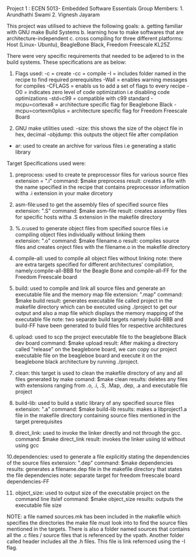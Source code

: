 Project 1 : ECEN 5013- Embedded Software Essentials
Group Members: 1. Arundhathi Swami
	       2. Vignesh Jayaram

This project was utilised to achieve the following goals:
a. getting familiar with GNU make Build Systems
b. learning how to make softwares that are architecture-independent
c. cross compiling for three different platforms: Host (Linux- Ubuntu), BeagleBone Black, Freedom Freescale KL25Z

There were very specific requirements that needed to be adjered to in the build systems. These specifications are as below:

1. Flags used: 
-c =  create
-cc = compile
-I = includes folder named in the recipe to find required prerequisites 
-Wall = enables warning messages for compiles
-CFLAGS = enabls us to add a set of flags to every recipe
-O0 = indicates zero level of code optimization i.e disabling code optimizations
-std=c99 = compatible with c99 standard
-mcpu=cortexa8 = architecture specific flag for Beaglebone Black
-mcpu=cortexm0plus = architecture specific flag for Freedom Freescale Board

2. GNU make utilities used:
-size: this shows the size of the object file in hex, decimal 
-objdump: this outputs the object file after compilation
- ar: used to create an archive for various files i.e generating a static library


Target Specifications used were:

1. preprocess: used to create te preprocessor files for various source files
   extension = ".i"
   command: $make preprocess
   result: creates a file with the name specified in the recipe that contains preprocessor informatiion witha .i extension in your make   dircetory

2. asm-file:used to get the assembly files of specified source files 
   extension: ".S"
   command: $make asm-file
   result: creates assemby files for specific hosts witha .S extension in the makefile directory

3. %.o:used to generate object files from specified source files i.e compiling object files individually without linking them  
   extension: ".o"
   command: $make filename.o
   result: compiles source files and creates onject files with the filename.o in the makefile directory   	 

4. compile-all: used to compile all object files without linking
   note: there are extra targets specified for different architectures' compilation, namely:compile-all-BBB for the Beagle Bone and compile-all-FF for the Freedom Freescale board

5. build: used to compile and link all source files and generate an executable file and the memory map file
   extension: ".map"
   command: $make build
   result: generates executable file called project in the makefile directory which can be executed using ./project to get our output and also a map file which displays the memory mapping of the executable file
   note: two separate build targets namely build-BBB and build-FF have been generated to build files for respective architectures

6. upload: used to scp the project executable file to the beaglebone Black dev board
   command: $make upload
   result: After making a directory called "release" on the beaglebone board, we can copy our project executable file on the beagleboe board and execute it on the beaglebone black architecture by running ./project.

 			
7. clean: this target is used to clean the makefile directory of any and all files generated by make
   comand: $make clean
   results: deletes any files with extensions ranging from .o, .i, .S, .Map, .dep, .a and executable file project


8. build-lib: used to build a static library of any specified source files
   extension: ".a"
   command: $make build-lib
   results: makes a libproject1.a file in the makefile directory containing source files mentioned in the target prerequisites 


9. direct_link: used to invoke the linker directly and not through the gcc. 
   command: $make direct_link
   result: invokes the linker usiing ld without using gcc

10.dependencies: used to generate a file explicitly stating the dependencies of the source files 
   extension: ".dep"
   command: $make dependencies
   results: generates a filename.dep file in the makefile directory that states the file dependencies
   note: separate target for freedom freescale board dependencies-FF

11. object_size: used to output size of the executable project on the command line itslef
    command: $make object_size
    results: outputs the executable file size 

NOTE: a file named sources.mk has been included in the makefile which specifies the directories the make file must look into to find the source files mentioned in the targets. There is also a folder named sources that contains all the .c files / source files that is referenced by the vpath. Another folder called header includes all the .h files. This file is link refernced using the -I flag.

 

